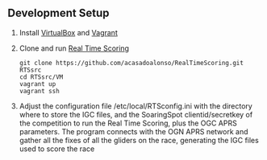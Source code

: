 ## Development Setup
1. Install [VirtualBox](https://www.virtualbox.org/wiki/Downloads) and [Vagrant](https://www.vagrantup.com/)

2. Clone and run [Real Time Scoring](https://github.com/acasadoalonso/RealTimeScoring.git)
   ```
   git clone https://github.com/acasadoalonso/RealTimeScoring.git RTSsrc
   cd RTSsrc/VM
   vagrant up
   vagrant ssh
   ```
3. Adjust the configuration file /etc/local/RTSconfig.ini with the directory where to store the IGC files, and the SoaringSpot clientid/secretkey of the competition to run the Real Time Scoring, plus the OGC APRS parameters.
   The program connects with the OGN APRS network and gather all the fixes of all the gliders on the race, generating the IGC files used to score the race 
   ```
